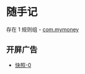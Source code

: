 # 随手记

存在 1 规则组 - [com.mymoney](/src/apps/com.mymoney.ts)

## 开屏广告

- [快照-0](https://gkd-kit.gitee.io/import/12709192)
